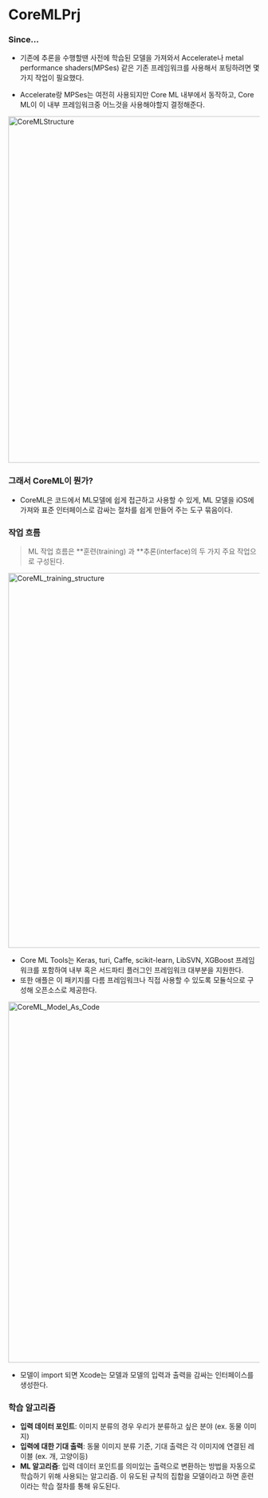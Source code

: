 # CoreMLPrj

### Since...

- 기존에 추론을 수행할땐 사전에 학습된 모델을 가져와서 Accelerate나 metal performance shaders(MPSes) 같은 기존 프레임워크를 사용해서 포팅하려면 몇가지 작업이 필요했다.

- Accelerate랑 MPSes는 여전히 사용되지만 Core ML 내부에서 동작하고, Core ML이 이 내부 프레임워크중 어느것을 사용해야할지 결정해준다.

<img width="695" alt="CoreMLStructure" src="https://user-images.githubusercontent.com/57205272/152163062-284d5a21-fc1c-4e4f-a977-01fac13fb29d.png">


### 그래서 CoreML이 뭔가?

- CoreML은 코드에서 ML모델에 쉽게 접근하고 사용할 수 있게, ML 모델을 iOS에 가져와 표준 인터페이스로 감싸는 절차를 쉽게 만들어 주는 도구 묶음이다.

### 작업 흐름

> ML 작업 흐름은 **훈련(training) 과 **추론(interface)의 두 가지 주요 작업으로 구성된다.

<img width="752" alt="CoreML_training_structure" src="https://user-images.githubusercontent.com/57205272/152163095-c330733e-c21e-4ae7-81ec-af8d2c899291.png">


- Core ML Tools는 Keras, turi, Caffe, scikit-learn, LibSVN, XGBoost 프레임워크를 포함하여 내부 혹은 서드파티 플러그인 프레임워크 대부분을 지원한다.
- 또한 애플은 이 패키지를 다름 프레임워크나 직접 사용할 수 있도록 모듈식으로 구성해 오픈소스로 제공한다.

<img width="724" alt="CoreML_Model_As_Code" src="https://user-images.githubusercontent.com/57205272/152163128-a573b9a8-8e28-4d18-8342-9c7f7f69ccab.png">


- 모델이 import 되면 Xcode는 모델과 모델의 입력과 출력을 감싸는 인터페이스를 생성한다.

### 학습 알고리즘

- **입력 데이터 포인트**: 이미지 분류의 경우 우리가 분류하고 싶은 분야 (ex. 동물 이미지)
- **입력에 대한 기대 출력**: 동물 이미지 분류 기준, 기대 출력은 각 이미지에 연결된 레이블 (ex. 개, 고양이등)
- **ML 알고리즘**: 입력 데이터 포인트를 의미있는 출력으로 변환하는 방법을 자동으로 학습하기 위해 사용되는 알고리즘. 이 유도된 규칙의 집합을 모델이라고 하면 훈련이라는 학습 절차를 통해 유도된다.

